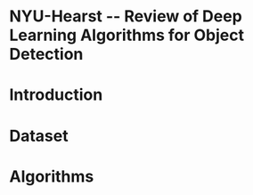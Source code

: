 # NYU-Hearst -- Review of Deep Learning Algorithms for Object Detection
# Introduction
# Dataset

# Algorithms
